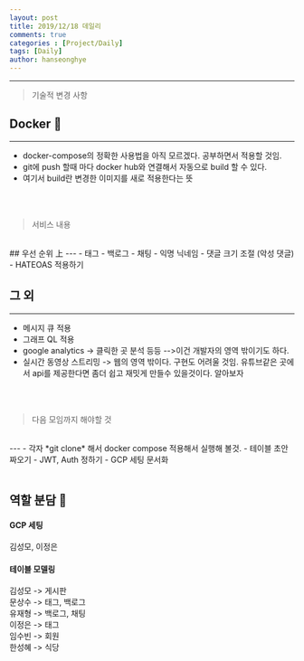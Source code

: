 ```yaml
---
layout: post
title: 2019/12/18 데일리
comments: true
categories : [Project/Daily]
tags: [Daily]
author: hanseonghye
---
```


---

> <subtitle> 기술적 변경 사항 </subtitle>

## Docker  🐬 
---
- docker-compose의 정확한 사용법을 아직 모르겠다. 공부하면서 적용할 것임.
- git에 push 할때 마다 docker hub와 연결해서 자동으로 build 할 수 있다.
- 여기서 build란 변경한 이미지를 새로 적용한다는 뜻

<br>
<br>

> <subtitle>  서비스 내용 </subtitle>
<br>
## 우선 순위 上
---
- 태그 
- 백로그
- 채팅
- 익명 닉네임
- 댓글 크기 조절 (악성 댓글)
- HATEOAS 적용하기
<br>

## 그 외
---
- 메시지 큐 적용
- 그래프 QL 적용
- google analytics -> 클릭한 곳 분석 등등  -->이건 개발자의 영역 밖이기도 하다.
- 실시간 동영상 스트리밍 -> 웹의 영역 밖이다. 구현도 어려울 것임. 유튜브같은 곳에서 api를 제공한다면 좀더 쉽고 재밋게 만들수 있을것이다. 알아보자

<br>
<br>


> <subtitle> 다음 모임까지 해야할 것 </subtitle>
<br>
---
- 각자 *git clone* 해서 docker compose 적용해서 실행해 볼것.
- 테이블 초안 짜오기
- JWT, Auth 정하기
- GCP 세팅 문서화
<br>
<br>

## 역할 분담 🎅
#### GCP 세팅
김성모, 이정은
<br>
#### 테이블 모델링
김성모 -> 게시판
<br>
문상수 -> 태그, 백로그
<br>
유재형 -> 백로그, 채팅
<br>
이정은 -> 태그
<br>
임수빈 -> 회원
<br>
한성혜 -> 식당 